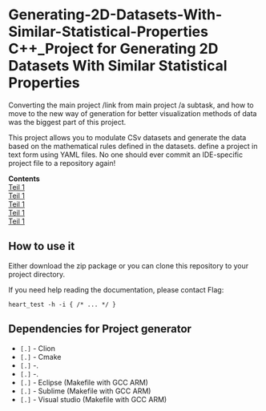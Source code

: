<a id="top"></a>
# Generating-2D-Datasets-With-Similar-Statistical-Properties C++_Project for Generating 2D Datasets With Similar Statistical Properties 


Converting the main project /link from main project /a subtask, and how to move to the new way of generation for better visualization methods of data was the biggest part of this project. 

This project allows you to modulate CSv datasets and generate the data based on the mathematical rules defined in the datasets. define a project in text form using YAML files. No one should ever commit an IDE-specific project file to a repository again!


**Contents**<br>
[Teil 1 ](#tags)<br>
[Teil 1 ](#tag-aliases)<br>
[Teil 1 ](#bdd-style-test-cases)<br>
[Teil 1 ](#type-parametrised-test-cases)<br>
[Teil 1 ](#signature-based-parametrised-test-cases)<br>



## How to use it

Either download the zip package or you can clone this repository to your project directory.

If you need help reading the documentation, please contact Flag: 

    heart_test -h -i { /* ... */ }


## Dependencies for Project generator

* `[.]` - Clion 
* `[.]` - Cmake
* `[.]` -.
* `[.]` -.
* `[.]` - Eclipse (Makefile with GCC ARM)
* `[.]` - Sublime (Makefile with GCC ARM)
* `[.]` - Visual studio (Makefile with GCC ARM)
